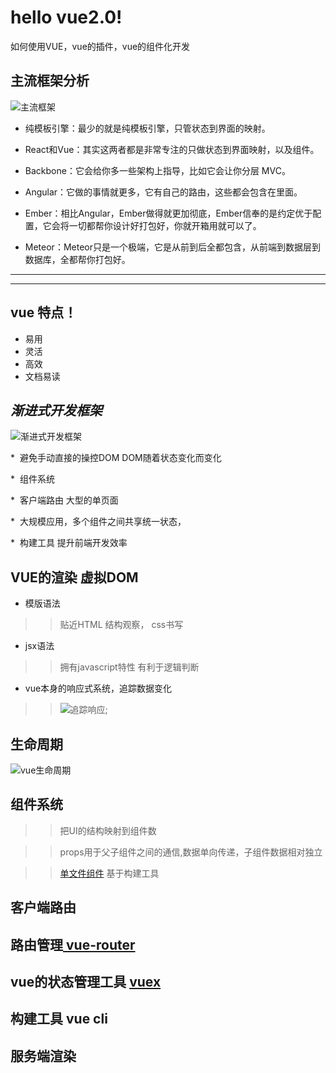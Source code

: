 # hello vue2.0!
如何使用VUE，vue的插件，vue的组件化开发

## 主流框架分析
 ![主流框架](http://upload-images.jianshu.io/upload_images/1058258-31ed9b6eb0f19aee.png?imageMogr2/auto-orient/strip%7CimageView2/2/w/1240/format/jpg)
 
* 纯模板引擎：最少的就是纯模板引擎，只管状态到界面的映射。

* React和Vue：其实这两者都是非常专注的只做状态到界面映射，以及组件。

* Backbone：它会给你多一些架构上指导，比如它会让你分层  MVC。

* Angular：它做的事情就更多，它有自己的路由，这些都会包含在里面。

* Ember：相比Angular，Ember做得就更加彻底，Ember信奉的是约定优于配置，它会将一切都帮你设计好打包好，你就开箱用就可以了。

* Meteor：Meteor只是一个极端，它是从前到后全都包含，从前端到数据层到数据库，全都帮你打包好。
<hr/>
<hr/>

## vue 特点！
* 易用
* 灵活
* 高效
* 文档易读

## *渐进式开发框架* 
![渐进式开发框架](http://upload-images.jianshu.io/upload_images/1058258-fa85b93e56d6c1c6.png?imageMogr2/auto-orient/strip%7CimageView2/2/w/1240/format/jpg)

*  避免手动直接的操控DOM DOM随着状态变化而变化 
 
*  组件系统 
 
*  客户端路由 大型的单页面
 
*  大规模应用，多个组件之间共享统一状态，
 
*  构建工具 提升前端开发效率

## VUE的渲染 虚拟DOM
* 模版语法
>> 贴近HTML 结构观察， css书写
* jsx语法
>> 拥有javascript特性 有利于逻辑判断
* vue本身的响应式系统，追踪数据变化
>> ![追踪响应](http://upload-images.jianshu.io/upload_images/1058258-7e643d8fd694ed18.png?imageMogr2/auto-orient/strip%7CimageView2/2/w/1240/format/jpg);
## 生命周期
 ![vue生命周期](https://cn.vuejs.org/images/lifecycle.png)
## 组件系统 
>> 把UI的结构映射到组件数

>> props用于父子组件之间的通信,数据单向传递，子组件数据相对独立

>> <a target="_blank"  href="https://cn.vuejs.org/v2/guide/single-file-components.html">单文件组件</a> 基于构建工具
## 客户端路由
## 路由管理<a target="_blank" href="http://router.vuejs.org/zh-cn/"> vue-router </a>
## vue的状态管理工具 <a target="_blank" href="https://vuex.vuejs.org/zh-cn/">vuex</a>
## 构建工具 vue cli
## 服务端渲染

